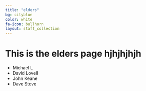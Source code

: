 ```yaml
---
title: "elders"
bg: cityblue
color: white
fa-icon: bullhorn
layout: staff_collection
---
```


# This is the elders page hjhjhjhjh

- Michael L
- David Lovell
- John Keane
- Dave Stove
